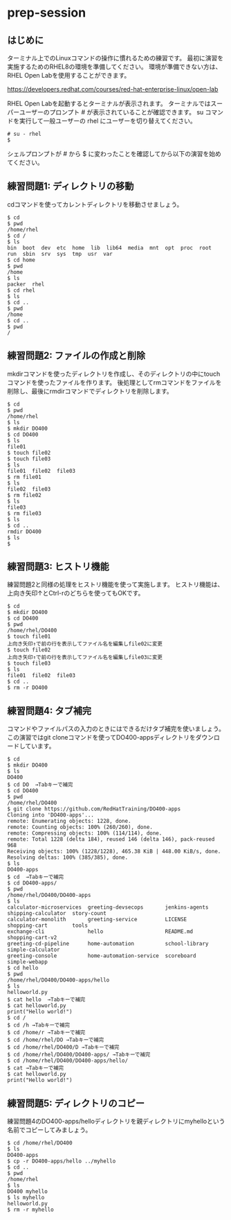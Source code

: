 # prep-session

## はじめに

ターミナル上でのLinuxコマンドの操作に慣れるための練習です。
最初に演習を実施するためのRHEL8の環境を準備してください。
環境が準備できない方は、RHEL Open Labを使用することができます。

https://developers.redhat.com/courses/red-hat-enterprise-linux/open-lab

RHEL Open Labを起動するとターミナルが表示されます。
ターミナルではスーパーユーザーのプロンプト # が表示されていることが確認できます。
su コマンドを実行して一般ユーザーの rhel にユーザーを切り替えてください。
```
# su - rhel
$
```
シェルプロンプトが # から $ に変わったことを確認してから以下の演習を始めてください。

## 練習問題1: ディレクトリの移動
cdコマンドを使ってカレントディレクトリを移動させましょう。
```
$ cd
$ pwd
/home/rhel
$ cd /
$ ls
bin  boot  dev  etc  home  lib  lib64  media  mnt  opt  proc  root  run  sbin  srv  sys  tmp  usr  var
$ cd home
$ pwd
/home
$ ls
packer  rhel
$ cd rhel
$ ls
$ cd ..
$ pwd
/home
$ cd ..
$ pwd
/
```
## 練習問題2: ファイルの作成と削除
mkdirコマンドを使ったディレクトリを作成し、そのディレクトリの中にtouchコマンドを使ったファイルを作ります。
後処理としてrmコマンドをファイルを削除し、最後にrmdirコマンドでディレクトリを削除します。
```
$ cd
$ pwd
/home/rhel
$ ls
$ mkdir DO400
$ cd DO400
$ ls
file01
$ touch file02
$ touch file03
$ ls
file01  file02  file03
$ rm file01
$ ls
file02  file03
$ rm file02
$ ls
file03
$ rm file03
$ ls
$ cd ..
rmdir DO400
$ ls
$
```
## 練習問題3: ヒストリ機能
練習問題2と同様の処理をヒストリ機能を使って実施します。
ヒストリ機能は、上向き矢印↑とCtrl-rのどちらを使ってもOKです。
```
$ cd
$ mkdir DO400
$ cd DO400
$ pwd
/home/rhel/DO400
$ touch file01
上向き矢印↑で前の行を表示してファイル名を編集しfile02に変更
$ touch file02
上向き矢印↑で前の行を表示してファイル名を編集しfile03に変更
$ touch file03
$ ls
file01  file02  file03
$ cd ..
$ rm -r DO400
```

## 練習問題4: タブ補完
コマンドやファイルパスの入力のときにはできるだけタブ補完を使いましょう。
この演習ではgit cloneコマンドを使ってDO400-appsディレクトリをダウンロードしています。
```
$ cd
$ mkdir DO400
$ ls
DO400
$ cd DO  →Tabキーで補完
$ cd DO400
$ pwd
/home/rhel/DO400
$ git clone https://github.com/RedHatTraining/DO400-apps
Cloning into 'DO400-apps'...
remote: Enumerating objects: 1228, done.
remote: Counting objects: 100% (260/260), done.
remote: Compressing objects: 100% (114/114), done.
remote: Total 1228 (delta 184), reused 146 (delta 146), pack-reused 968
Receiving objects: 100% (1228/1228), 465.38 KiB | 448.00 KiB/s, done.
Resolving deltas: 100% (385/385), done.
$ ls
DO400-apps
$ cd  →Tabキーで補完
$ cd DO400-apps/
$ pwd
/home/rhel/DO400/DO400-apps
$ ls
calculator-microservices  greeting-devsecops       jenkins-agents  shipping-calculator  story-count
calculator-monolith       greeting-service         LICENSE         shopping-cart        tools
exchange-cli              hello                    README.md       shopping-cart-v2
greeting-cd-pipeline      home-automation          school-library  simple-calculator
greeting-console          home-automation-service  scoreboard      simple-webapp
$ cd hello
$ pwd
/home/rhel/DO400/DO400-apps/hello
$ ls
helloworld.py
$ cat hello  →Tabキーで補完
$ cat helloworld.py
print("Hello world!")
$ cd /
$ cd /h →Tabキーで補完
$ cd /home/r →Tabキーで補完
$ cd /home/rhel/DO →Tabキーで補完
$ cd /home/rhel/DO400/D →Tabキーで補完
$ cd /home/rhel/DO400/DO400-apps/ →Tabキーで補完
$ cd /home/rhel/DO400/DO400-apps/hello/
$ cat →Tabキーで補完
$ cat helloworld.py 
print("Hello world!")
```

## 練習問題5: ディレクトリのコピー
練習問題4のDO400-apps/helloディレクトリを親ディレクトリにmyhelloという名前でコピーしてみましょう。
```
$ cd /home/rhel/DO400
$ ls
DO400-apps
$ cp -r DO400-apps/hello ../myhello
$ cd ..
$ pwd
/home/rhel
$ ls
DO400 myhello
$ ls myhello
helloworld.py
$ rm -r myhello
```

